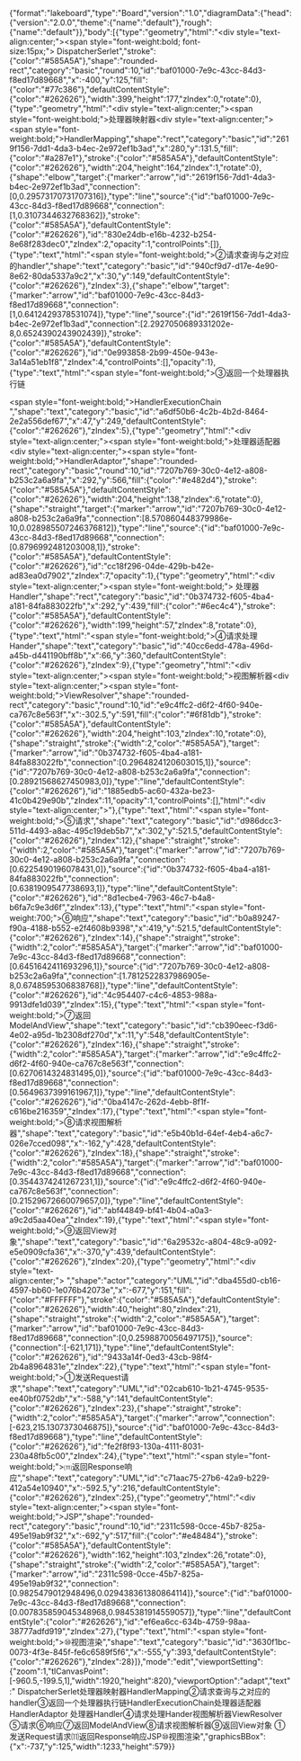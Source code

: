 {"format":"lakeboard","type":"Board","version":"1.0","diagramData":{"head":{"version":"2.0.0","theme":{"name":"default"},"rough":{"name":"default"}},"body":[{"type":"geometry","html":"<div style=\"text-align:center;\"><span style=\"font-weight:bold; font-size:15px;\">&nbsp;DispatcherSerlet</span></div>","stroke":{"color":"#585A5A"},"shape":"rounded-rect","category":"basic","round":10,"id":"baf01000-7e9c-43cc-84d3-f8ed17d89668","x":-400,"y":125,"fill":{"color":"#77c386"},"defaultContentStyle":{"color":"#262626"},"width":399,"height":177,"zIndex":0,"rotate":0},{"type":"geometry","html":"<div style=\"text-align:center;\"><span style=\"font-weight:bold;\">处理器映射器</span></div><div style=\"text-align:center;\"><span style=\"font-weight:bold;\">HandlerMapping</span></div>","shape":"rect","category":"basic","id":"2619f156-7dd1-4da3-b4ec-2e972ef1b3ad","x":280,"y":131.5,"fill":{"color":"#a287e1"},"stroke":{"color":"#585A5A"},"defaultContentStyle":{"color":"#262626"},"width":204,"height":164,"zIndex":1,"rotate":0},{"shape":"elbow","target":{"marker":"arrow","id":"2619f156-7dd1-4da3-b4ec-2e972ef1b3ad","connection":[0,0.29573170731707316]},"type":"line","source":{"id":"baf01000-7e9c-43cc-84d3-f8ed17d89668","connection":[1,0.3107344632768362]},"stroke":{"color":"#585A5A"},"defaultContentStyle":{"color":"#262626"},"id":"830e24db-e16b-4232-b254-8e68f283dec0","zIndex":2,"opacity":1,"controlPoints":[]},{"type":"text","html":"<span style=\"font-weight:bold;\">②请求查询与之对应的handler</span>","shape":"text","category":"basic","id":"940cf9d7-d17e-4e90-8e62-80da5337a9c2","x":30,"y":149,"defaultContentStyle":{"color":"#262626"},"zIndex":3},{"shape":"elbow","target":{"marker":"arrow","id":"baf01000-7e9c-43cc-84d3-f8ed17d89668","connection":[1,0.6412429378531074]},"type":"line","source":{"id":"2619f156-7dd1-4da3-b4ec-2e972ef1b3ad","connection":[2.2927050689331202e-8,0.6524390243902439]},"stroke":{"color":"#585A5A"},"defaultContentStyle":{"color":"#262626"},"id":"0e993858-2b99-450e-943e-3a14a51eb1f8","zIndex":4,"controlPoints":[],"opacity":1},{"type":"text","html":"<span style=\"font-weight:bold;\">③返回一个处理器执行链</span><div><span style=\"font-weight:bold;\">HandlerExecutionChain</span></div>","shape":"text","category":"basic","id":"a6df50b6-4c2b-4b2d-8464-2e2a556def67","x":47,"y":249,"defaultContentStyle":{"color":"#262626"},"zIndex":5},{"type":"geometry","html":"<div style=\"text-align:center;\"><span style=\"font-weight:bold;\">处理器适配器</span></div><div style=\"text-align:center;\"><span style=\"font-weight:bold;\">HandlerAdaptor</span></div>","shape":"rounded-rect","category":"basic","round":10,"id":"7207b769-30c0-4e12-a808-b253c2a6a9fa","x":292,"y":566,"fill":{"color":"#e482d4"},"stroke":{"color":"#585A5A"},"defaultContentStyle":{"color":"#262626"},"width":204,"height":138,"zIndex":6,"rotate":0},{"shape":"straight","target":{"marker":"arrow","id":"7207b769-30c0-4e12-a808-b253c2a6a9fa","connection":[8.570860448379986e-10,0.028985507246376812]},"type":"line","source":{"id":"baf01000-7e9c-43cc-84d3-f8ed17d89668","connection":[0.8796992481203008,1]},"stroke":{"color":"#585A5A"},"defaultContentStyle":{"color":"#262626"},"id":"cc18f296-04de-429b-b42e-ad83ea0d7902","zIndex":7,"opacity":1},{"type":"geometry","html":"<div style=\"text-align:center;\"><span style=\"font-weight:bold;\">&nbsp;处理器Handler</span></div>","shape":"rect","category":"basic","id":"0b374732-f605-4ba4-a181-84fa883022fb","x":292,"y":439,"fill":{"color":"#6ec4c4"},"stroke":{"color":"#585A5A"},"defaultContentStyle":{"color":"#262626"},"width":199,"height":57,"zIndex":8,"rotate":0},{"type":"text","html":"<span style=\"font-weight:bold;\">④请求处理Hander</span>","shape":"text","category":"basic","id":"40cc6edd-478a-496d-a45b-d441190bff8b","x":66,"y":360,"defaultContentStyle":{"color":"#262626"},"zIndex":9},{"type":"geometry","html":"<div style=\"text-align:center;\"><span style=\"font-weight:bold;\">视图解析器</span></div><div style=\"text-align:center;\"><span style=\"font-weight:bold;\">ViewResolver</span></div>","shape":"rounded-rect","category":"basic","round":10,"id":"e9c4ffc2-d6f2-4f60-940e-ca767c8e563f","x":-302.5,"y":591,"fill":{"color":"#6f81db"},"stroke":{"color":"#585A5A"},"defaultContentStyle":{"color":"#262626"},"width":204,"height":103,"zIndex":10,"rotate":0},{"shape":"straight","stroke":{"width":2,"color":"#585A5A"},"target":{"marker":"arrow","id":"0b374732-f605-4ba4-a181-84fa883022fb","connection":[0.2964824120603015,1]},"source":{"id":"7207b769-30c0-4e12-a808-b253c2a6a9fa","connection":[0.28921568627450983,0]},"type":"line","defaultContentStyle":{"color":"#262626"},"id":"1885edb5-ac60-432a-be23-41c0b429e90b","zIndex":11,"opacity":1,"controlPoints":[],"html":"<div style=\"text-align:center;\">​</div>"},{"type":"text","html":"<span style=\"font-weight:bold;\">⑤请求</span>","shape":"text","category":"basic","id":"d986dcc3-511d-4493-a8ac-495c19deb5b7","x":302,"y":521.5,"defaultContentStyle":{"color":"#262626"},"zIndex":12},{"shape":"straight","stroke":{"width":2,"color":"#585A5A"},"target":{"marker":"arrow","id":"7207b769-30c0-4e12-a808-b253c2a6a9fa","connection":[0.6225490196078431,0]},"source":{"id":"0b374732-f605-4ba4-a181-84fa883022fb","connection":[0.6381909547738693,1]},"type":"line","defaultContentStyle":{"color":"#262626"},"id":"8d1ecbe4-7963-46c7-b4a8-b6fa7c9e3d6f","zIndex":13},{"type":"text","html":"<span style=\"font-weight:700;\">⑥响应</span>","shape":"text","category":"basic","id":"b0a89247-f90a-4188-b552-e2f4608b9398","x":419,"y":521.5,"defaultContentStyle":{"color":"#262626"},"zIndex":14},{"shape":"straight","stroke":{"width":2,"color":"#585A5A"},"target":{"marker":"arrow","id":"baf01000-7e9c-43cc-84d3-f8ed17d89668","connection":[0.6451642411693296,1]},"source":{"id":"7207b769-30c0-4e12-a808-b253c2a6a9fa","connection":[1.7812522837986905e-8,0.6748595306838768]},"type":"line","defaultContentStyle":{"color":"#262626"},"id":"4c954407-c4c6-4853-988a-9913dfe1d039","zIndex":15},{"type":"text","html":"<span style=\"font-weight:bold;\">⑦返回ModelAndView</span>","shape":"text","category":"basic","id":"cb390eec-f3d6-4e02-a95d-1b2308df270d","x":11,"y":548,"defaultContentStyle":{"color":"#262626"},"zIndex":16},{"shape":"straight","stroke":{"width":2,"color":"#585A5A"},"target":{"marker":"arrow","id":"e9c4ffc2-d6f2-4f60-940e-ca767c8e563f","connection":[0.6270614324831495,0]},"source":{"id":"baf01000-7e9c-43cc-84d3-f8ed17d89668","connection":[0.5649637399161967,1]},"type":"line","defaultContentStyle":{"color":"#262626"},"id":"0ba4147c-262d-4ebb-8f1f-c616be216359","zIndex":17},{"type":"text","html":"<span style=\"font-weight:bold;\">⑧请求视图解析器</span>","shape":"text","category":"basic","id":"e5b40b1d-64ef-4eb4-a6c7-026e7cced098","x":-162,"y":428,"defaultContentStyle":{"color":"#262626"},"zIndex":18},{"shape":"straight","stroke":{"width":2,"color":"#585A5A"},"target":{"marker":"arrow","id":"baf01000-7e9c-43cc-84d3-f8ed17d89668","connection":[0.3544374241267231,1]},"source":{"id":"e9c4ffc2-d6f2-4f60-940e-ca767c8e563f","connection":[0.21529672660079657,0]},"type":"line","defaultContentStyle":{"color":"#262626"},"id":"abf44849-bf41-4b04-a0a3-a9c2d5aa40ea","zIndex":19},{"type":"text","html":"<span style=\"font-weight:bold;\">⑨返回View对象</span>","shape":"text","category":"basic","id":"6a29532c-a804-48c9-a092-e5e0909cfa36","x":-370,"y":439,"defaultContentStyle":{"color":"#262626"},"zIndex":20},{"type":"geometry","html":"<div style=\"text-align:center;\">&nbsp;</div>","shape":"actor","category":"UML","id":"dba455d0-cb16-4597-bb60-1e076b42073e","x":-677,"y":151,"fill":{"color":"#FFFFFF"},"stroke":{"color":"#585A5A"},"defaultContentStyle":{"color":"#262626"},"width":40,"height":80,"zIndex":21},{"shape":"straight","stroke":{"width":2,"color":"#585A5A"},"target":{"marker":"arrow","id":"baf01000-7e9c-43cc-84d3-f8ed17d89668","connection":[0,0.2598870056497175]},"source":{"connection":[-621,171]},"type":"line","defaultContentStyle":{"color":"#262626"},"id":"9433a14f-0ed3-43cb-98f4-2b4a8964831e","zIndex":22},{"type":"text","html":"<span style=\"font-weight:bold;\">①发送Request请求</span>","shape":"text","category":"UML","id":"02cab610-1b21-4745-9535-ee40bf0752db","x":-588,"y":141,"defaultContentStyle":{"color":"#262626"},"zIndex":23},{"shape":"straight","stroke":{"width":2,"color":"#585A5A"},"target":{"marker":"arrow","connection":[-623,215.1307373046875]},"source":{"id":"baf01000-7e9c-43cc-84d3-f8ed17d89668"},"type":"line","defaultContentStyle":{"color":"#262626"},"id":"fe2f8f93-130a-4111-8031-230a48fb5c00","zIndex":24},{"type":"text","html":"<span style=\"font-weight:bold;\">⑾返回Response响应</span>","shape":"text","category":"UML","id":"c71aac75-27b6-42a9-b229-412a54e10940","x":-592.5,"y":216,"defaultContentStyle":{"color":"#262626"},"zIndex":25},{"type":"geometry","html":"<div style=\"text-align:center;\"><span style=\"font-weight:bold;\">JSP</span></div>","shape":"rounded-rect","category":"basic","round":10,"id":"2311c598-0cce-45b7-825a-495e19ab9f32","x":-692,"y":517,"fill":{"color":"#e48484"},"stroke":{"color":"#585A5A"},"defaultContentStyle":{"color":"#262626"},"width":162,"height":103,"zIndex":26,"rotate":0},{"shape":"straight","stroke":{"width":2,"color":"#585A5A"},"target":{"marker":"arrow","id":"2311c598-0cce-45b7-825a-495e19ab9f32","connection":[0.9825479012948496,0.029438361380864114]},"source":{"id":"baf01000-7e9c-43cc-84d3-f8ed17d89668","connection":[0.007835859045348968,0.9845381914559057]},"type":"line","defaultContentStyle":{"color":"#262626"},"id":"ef6ea6cc-634b-4759-98aa-38777adfd919","zIndex":27},{"type":"text","html":"<span style=\"font-weight:bold;\">⑩视图渲染</span>","shape":"text","category":"basic","id":"3630f1bc-0073-4f3e-845f-fe6c6589f5f6","x":-555,"y":393,"defaultContentStyle":{"color":"#262626"},"zIndex":28}]},"mode":"edit","viewportSetting":{"zoom":1,"tlCanvasPoint":[-960.5,-199.5,1],"width":1920,"height":820},"viewportOption":"adapt","text":" DispatcherSerlet处理器映射器HandlerMapping②请求查询与之对应的handler③返回一个处理器执行链HandlerExecutionChain处理器适配器HandlerAdaptor 处理器Handler④请求处理Hander视图解析器ViewResolver​⑤请求⑥响应⑦返回ModelAndView⑧请求视图解析器⑨返回View对象 ①发送Request请求⑾返回Response响应JSP⑩视图渲染","graphicsBBox":{"x":-737,"y":125,"width":1233,"height":579}}
